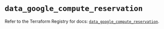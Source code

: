 # `data_google_compute_reservation`

Refer to the Terraform Registry for docs: [`data_google_compute_reservation`](https://registry.terraform.io/providers/hashicorp/google/6.30.0/docs/data-sources/compute_reservation).
